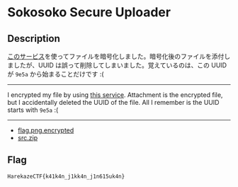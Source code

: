 # Sokosoko Secure Uploader

## Description

[このサービス](server/)を使ってファイルを暗号化しました。暗号化後のファイルを添付しましたが、UUID は誤って削除してしまいました。覚えているのは、この UUID が `9e5a` から始まることだけです :(

---

I encrypted my file by using [this service](server/). Attachment is the encrypted file, but I accidentally deleted the UUID of the file. All I remember is the UUID starts with `9e5a` :(

---

- [flag.png.encrypted](attachments/flag.png.encrypted)
- [src.zip](attachments/src.zip)

## Flag

```
HarekazeCTF{k41k4n_j1kk4n_j1n615uk4n}
```
